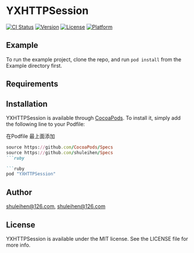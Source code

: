 # YXHTTPSession

[![CI Status](http://img.shields.io/travis/shuleihen@126.com/YXHTTPSession.svg?style=flat)](https://travis-ci.org/shuleihen@126.com/YXHTTPSession)
[![Version](https://img.shields.io/cocoapods/v/YXHTTPSession.svg?style=flat)](http://cocoapods.org/pods/YXHTTPSession)
[![License](https://img.shields.io/cocoapods/l/YXHTTPSession.svg?style=flat)](http://cocoapods.org/pods/YXHTTPSession)
[![Platform](https://img.shields.io/cocoapods/p/YXHTTPSession.svg?style=flat)](http://cocoapods.org/pods/YXHTTPSession)

## Example

To run the example project, clone the repo, and run `pod install` from the Example directory first.

## Requirements

## Installation

YXHTTPSession is available through [CocoaPods](http://cocoapods.org). To install
it, simply add the following line to your Podfile:

在Podfile 最上面添加 

```ruby
source https://github.com/CocoaPods/Specs
source https://github.com/shuleihen/Specs
```ruby

```ruby
pod "YXHTTPSession"
```

## Author

shuleihen@126.com, shuleihen@126.com

## License

YXHTTPSession is available under the MIT license. See the LICENSE file for more info.

